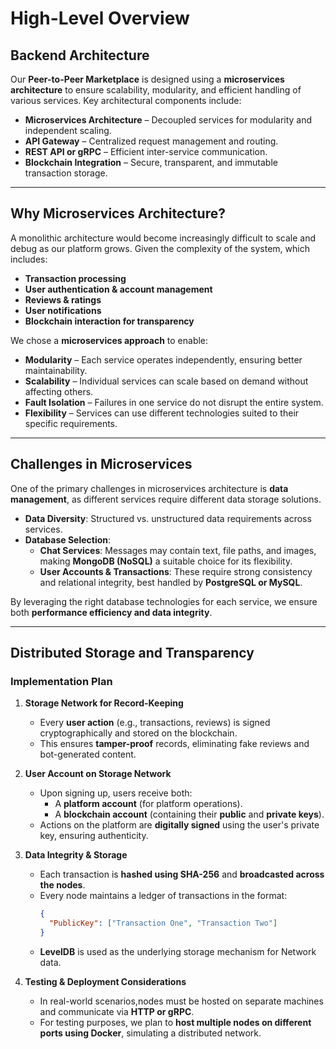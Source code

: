 # **High-Level Overview**

## **Backend Architecture**

Our **Peer-to-Peer Marketplace** is designed using a **microservices architecture** to ensure scalability, modularity, and efficient handling of various services. Key architectural components include:

- **Microservices Architecture** – Decoupled services for modularity and independent scaling.
- **API Gateway** – Centralized request management and routing.
- **REST API or gRPC** – Efficient inter-service communication.
- **Blockchain Integration** – Secure, transparent, and immutable transaction storage.

---

## **Why Microservices Architecture?**

A monolithic architecture would become increasingly difficult to scale and debug as our platform grows. Given the complexity of the system, which includes:

- **Transaction processing**
- **User authentication & account management**
- **Reviews & ratings**
- **User notifications**
- **Blockchain interaction for transparency**

We chose a **microservices approach** to enable:

- **Modularity** – Each service operates independently, ensuring better maintainability.
- **Scalability** – Individual services can scale based on demand without affecting others.
- **Fault Isolation** – Failures in one service do not disrupt the entire system.
- **Flexibility** – Services can use different technologies suited to their specific requirements.

---

## **Challenges in Microservices**

One of the primary challenges in microservices architecture is **data management**, as different services require different data storage solutions.

- **Data Diversity**: Structured vs. unstructured data requirements across services.
- **Database Selection**:
    - **Chat Services**: Messages may contain text, file paths, and images, making **MongoDB (NoSQL)** a suitable choice for its flexibility.
    - **User Accounts & Transactions**: These require strong consistency and relational integrity, best handled by **PostgreSQL or MySQL**.

By leveraging the right database technologies for each service, we ensure both **performance efficiency and data integrity**.

---

## **Distributed Storage and Transparency**


### **Implementation Plan**
1. **Storage Network for Record-Keeping**
    - Every **user action** (e.g., transactions, reviews) is signed cryptographically and stored on the blockchain.
    - This ensures **tamper-proof** records, eliminating fake reviews and bot-generated content.

2. **User Account on Storage Network**
    - Upon signing up, users receive both:
        - A **platform account** (for platform operations).
        - A **blockchain account** (containing their **public** and **private keys**).
    - Actions on the platform are **digitally signed** using the user's private key, ensuring authenticity.

3. **Data Integrity & Storage**
    - Each transaction is **hashed using SHA-256** and **broadcasted across the nodes**.
    - Every node maintains a ledger of transactions in the format:
      ```json
      {
        "PublicKey": ["Transaction One", "Transaction Two"]
      }
      ```
    - **LevelDB** is used as the underlying storage mechanism for Network data.

4. **Testing & Deployment Considerations**
    - In real-world scenarios,nodes must be hosted on separate machines and communicate via **HTTP or gRPC**.
    - For testing purposes, we plan to **host multiple  nodes on different ports using Docker**, simulating a distributed network.
